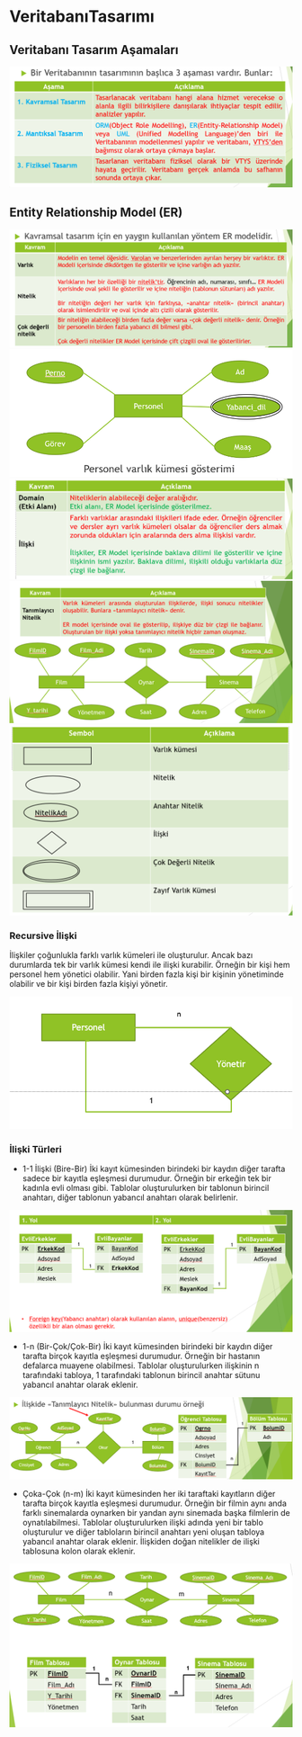 # VeritabanıTasarımı

## Veritabanı Tasarım Aşamaları
![Alternatif Metin](Assets/Screenshot1.png)

## Entity Relationship Model (ER)
![Alternatif Metin](Assets/Screenshot2.png)
![Alternatif Metin](Assets/Screenshot3.png)
![Alternatif Metin](Assets/Screenshot4.png)
![Alternatif Metin](Assets/Screenshot5.png)
![Alternatif Metin](Assets/Screenshot9.png)

### Recursive İlişki
İlişkiler çoğunlukla farklı varlık kümeleri ile oluşturulur. Ancak bazı durumlarda tek bir varlık kümesi kendi ile ilişki kurabilir. 
Örneğin bir kişi hem personel hem yönetici olabilir. Yani birden fazla kişi bir kişinin yönetiminde olabilir ve bir kişi birden fazla kişiyi yönetir. 

![Alternatif Metin](Assets/Screenshot10.png)

### İlişki Türleri
* 1-1 İlişki (Bire-Bir)
İki kayıt kümesinden birindeki bir kaydın diğer tarafta sadece bir kayıtla eşleşmesi durumudur. 
Örneğin bir erkeğin tek bir kadınla evli olması gibi. Tablolar oluşturulurken bir tablonun birincil anahtarı,
diğer tablonun yabancıl anahtarı olarak belirlenir.

![Alternatif Metin](Assets/Screenshot6.png)

* 1-n (Bir-Çok/Çok-Bir)
İki kayıt kümesinden birindeki bir kaydın diğer tarafta birçok kayıtla eşleşmesi durumudur. 
Örneğin bir hastanın defalarca muayene olabilmesi. Tablolar oluşturulurken ilişkinin n tarafındaki tabloya, 1 tarafındaki
tablonun birincil anahtar sütunu yabancıl anahtar olarak eklenir.

![Alternatif Metin](Assets/Screenshot7.png)

* Çoka-Çok (n-m)
İki kayıt kümesinden her iki taraftaki kayıtların diğer tarafta birçok kayıtla eşleşmesi durumudur. 
Örneğin bir filmin aynı anda farklı sinemalarda oynarken bir yandan aynı sinemada başka filmlerin de oynatılabilmesi.
Tablolar oluşturulurken ilişki adında yeni bir tablo oluşturulur ve diğer tabloların birincil anahtarı yeni oluşan
tabloya yabancıl anahtar olarak eklenir. İlişkiden doğan nitelikler de ilişki tablosuna kolon olarak eklenir.

![Alternatif Metin](Assets/Screenshot8.png)




